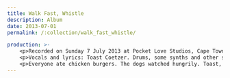 ```yaml
---
title: Walk Fast, Whistle
description: Album
date: 2013-07-01
permalink: /:collection/walk_fast_whistle/

production: >-
    <p>Recorded on Sunday 7 July 2013 at Pocket Love Studios, Cape Town, by Jon Savage.</p>
    <p>Vocals and lyrics: Toast Coetzer. Drums, some synths and other stuff: Stephen Timm. Keyboard, field recordings, guitar, mixing etc.: Jon Savage. Jane Breetzke does backing vocals.</p>
    <p>Everyone ate chicken burgers. The dogs watched hungrily. Toast, Stephen and Jon are three members of The Buckfever Underground. The other members are Righard Kapp and Gilad Hockman. This album is an inbetweener.</p>
---
```

